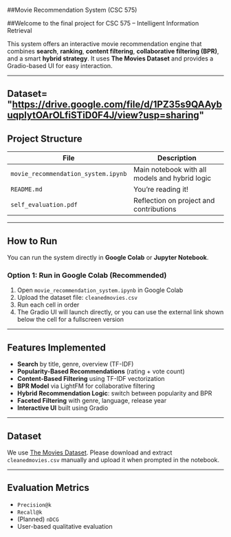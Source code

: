 ##Movie Recommendation System (CSC 575)

##Welcome to the final project for CSC 575 – Intelligent Information Retrieval

This system offers an interactive movie recommendation engine that combines **search**, **ranking**, **content filtering**, **collaborative filtering (BPR)**, and a smart **hybrid strategy**. It uses **The Movies Dataset** and provides a Gradio-based UI for easy interaction.

---
Dataset= "https://drive.google.com/file/d/1PZ35s9QAAybuqplytOArOLfiSTiD0F4J/view?usp=sharing"
---

## Project Structure

| File                                | Description                                    |
| ----------------------------------- | ---------------------------------------------- |
| `movie_recommendation_system.ipynb` | Main notebook with all models and hybrid logic |
| `README.md`                         | You’re reading it!                             |
| `self_evaluation.pdf`               | Reflection on project and contributions        |

---

## How to Run

You can run the system directly in **Google Colab** or **Jupyter Notebook**.

### Option 1: Run in Google Colab (Recommended)

1. Open `movie_recommendation_system.ipynb` in Google Colab
2. Upload the dataset file: `cleanedmovies.csv`
3. Run each cell in order
4. The Gradio UI will launch directly, or you can use the external link shown below the cell for a fullscreen version

---

## Features Implemented

- **Search** by title, genre, overview (TF-IDF)
- **Popularity-Based Recommendations** (rating + vote count)
- **Content-Based Filtering** using TF-IDF vectorization
- **BPR Model** via LightFM for collaborative filtering
- **Hybrid Recommendation Logic**: switch between popularity and BPR
- **Faceted Filtering** with genre, language, release year
- **Interactive UI** built using Gradio

---

## Dataset

We use [The Movies Dataset](https://www.kaggle.com/datasets/rounakbanik/the-movies-dataset).
Please download and extract `cleanedmovies.csv` manually and upload it when prompted in the notebook.

---

## Evaluation Metrics

- `Precision@k`
- `Recall@k`
- (Planned) `nDCG`
- User-based qualitative evaluation
